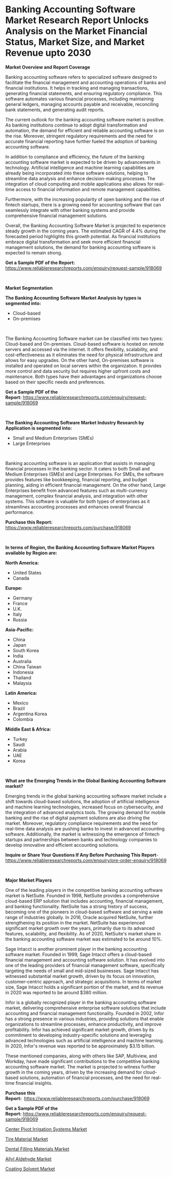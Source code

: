 <p><h1>Banking Accounting Software Market Research Report Unlocks Analysis on the Market Financial Status, Market Size, and Market Revenue upto 2030</h1></p><p><strong>Market Overview and Report Coverage</strong></p>
<p><p>Banking accounting software refers to specialized software designed to facilitate the financial management and accounting operations of banks and financial institutions. It helps in tracking and managing transactions, generating financial statements, and ensuring regulatory compliance. This software automates various financial processes, including maintaining general ledgers, managing accounts payable and receivable, reconciling bank statements, and generating audit reports.</p><p>The current outlook for the banking accounting software market is positive. As banking institutions continue to adopt digital transformation and automation, the demand for efficient and reliable accounting software is on the rise. Moreover, stringent regulatory requirements and the need for accurate financial reporting have further fueled the adoption of banking accounting software.</p><p>In addition to compliance and efficiency, the future of the banking accounting software market is expected to be driven by advancements in technology. Artificial intelligence and machine learning capabilities are already being incorporated into these software solutions, helping to streamline data analysis and enhance decision-making processes. The integration of cloud computing and mobile applications also allows for real-time access to financial information and remote management capabilities.</p><p>Furthermore, with the increasing popularity of open banking and the rise of fintech startups, there is a growing need for accounting software that can seamlessly integrate with other banking systems and provide comprehensive financial management solutions.</p><p>Overall, the Banking Accounting Software Market is projected to experience steady growth in the coming years. The estimated CAGR of 4.4% during the forecasted period highlights this growth potential. As financial institutions embrace digital transformation and seek more efficient financial management solutions, the demand for banking accounting software is expected to remain strong.</p></p>
<p><strong>Get a Sample PDF of the Report:</strong> <a href="https://www.reliableresearchreports.com/enquiry/request-sample/918069">https://www.reliableresearchreports.com/enquiry/request-sample/918069</a></p>
<p>&nbsp;</p>
<p><strong>Market Segmentation</strong></p>
<p><strong>The Banking Accounting Software Market Analysis by types is segmented into:</strong></p>
<p><ul><li>Cloud-based</li><li>On-premises</li></ul></p>
<p>&nbsp;</p>
<p><p>The Banking Accounting Software market can be classified into two types: Cloud-based and On-premises. Cloud-based software is hosted on remote servers and accessed via the internet. It offers flexibility, scalability, and cost-effectiveness as it eliminates the need for physical infrastructure and allows for easy upgrades. On the other hand, On-premises software is installed and operated on local servers within the organization. It provides more control and data security but requires higher upfront costs and maintenance. Both types have their advantages and organizations choose based on their specific needs and preferences.</p></p>
<p><strong>Get a Sample PDF of the Report:</strong>&nbsp;<a href="https://www.reliableresearchreports.com/enquiry/request-sample/918069">https://www.reliableresearchreports.com/enquiry/request-sample/918069</a></p>
<p>&nbsp;</p>
<p><strong>The Banking Accounting Software Market Industry Research by Application is segmented into:</strong></p>
<p><ul><li>Small and Medium Enterprises (SMEs)</li><li>Large Enterprises</li></ul></p>
<p>&nbsp;</p>
<p><p>Banking accounting software is an application that assists in managing financial processes in the banking sector. It caters to both Small and Medium Enterprises (SMEs) and Large Enterprises. For SMEs, the software provides features like bookkeeping, financial reporting, and budget planning, aiding in efficient financial management. On the other hand, Large Enterprises benefit from advanced features such as multi-currency management, complex financial analysis, and integration with other systems. This software is valuable for both types of enterprises as it streamlines accounting processes and enhances overall financial performance.</p></p>
<p><strong>Purchase this Report:</strong>&nbsp; <a href="https://www.reliableresearchreports.com/purchase/918069">https://www.reliableresearchreports.com/purchase/918069</a></p>
<p>&nbsp;</p>
<p><strong>In terms of Region, the Banking Accounting Software Market Players available by Region are:</strong></p>
<p>
    <p> <strong> North America: </strong>
        <ul>
            <li>United States</li>
            <li>Canada</li>
        </ul>
        </p> 
    <p> <strong> Europe: </strong>
        <ul>
            <li>Germany</li>
            <li>France</li>
            <li>U.K.</li>
            <li>Italy</li>
            <li>Russia</li>
        </ul>
        </p> 
    <p> <strong> Asia-Pacific: </strong>
        <ul>
            <li>China</li>
            <li>Japan</li>
            <li>South Korea</li>
            <li>India</li>
            <li>Australia</li>
            <li>China Taiwan</li>
            <li>Indonesia</li>
            <li>Thailand</li>
            <li>Malaysia</li>
        </ul>
        </p> 
    <p> <strong> Latin America: </strong>
        <ul>
            <li>Mexico</li>
            <li>Brazil</li>
            <li>Argentina Korea</li>
            <li>Colombia</li>
        </ul>
        </p> 
    <p> <strong> Middle East & Africa: </strong>
        <ul>
            <li>Turkey</li>
            <li>Saudi</li>
            <li>Arabia</li>
            <li>UAE</li>
            <li>Korea</li>
        </ul>
    </p>
    </p>
<p>&nbsp;</p>
<p><strong>What are the Emerging Trends in the Global Banking Accounting Software market?</strong></p>
<p><p>Emerging trends in the global banking accounting software market include a shift towards cloud-based solutions, the adoption of artificial intelligence and machine learning technologies, increased focus on cybersecurity, and the integration of advanced analytics tools. The growing demand for mobile banking and the rise of digital payment solutions are also driving the market. Moreover, regulatory compliance requirements and the need for real-time data analysis are pushing banks to invest in advanced accounting software. Additionally, the market is witnessing the emergence of fintech startups and partnerships between banks and technology companies to develop innovative and efficient accounting solutions.</p></p>
<p><strong>Inquire or Share Your Questions If Any Before Purchasing This Report</strong>- <a href="https://www.reliableresearchreports.com/enquiry/pre-order-enquiry/918069">https://www.reliableresearchreports.com/enquiry/pre-order-enquiry/918069</a></p>
<p>&nbsp;</p>
<p><strong>Major Market Players</strong></p>
<p><p>One of the leading players in the competitive banking accounting software market is NetSuite. Founded in 1998, NetSuite provides a comprehensive cloud-based ERP solution that includes accounting, financial management, and banking functionality. NetSuite has a strong history of success, becoming one of the pioneers in cloud-based software and serving a wide range of industries globally. In 2016, Oracle acquired NetSuite, further strengthening its position in the market. NetSuite has experienced significant market growth over the years, primarily due to its advanced features, scalability, and flexibility. As of 2020, NetSuite's market share in the banking accounting software market was estimated to be around 10%.</p><p>Sage Intacct is another prominent player in the banking accounting software market. Founded in 1999, Sage Intacct offers a cloud-based financial management and accounting software solution. It has evolved into one of the leading providers of financial management software, specifically targeting the needs of small and mid-sized businesses. Sage Intacct has witnessed substantial market growth, driven by its focus on innovation, customer-centric approach, and strategic acquisitions. In terms of market size, Sage Intacct holds a significant portion of the market, and its revenue in 2020 was reported to be around $380 million.</p><p>Infor is a globally recognized player in the banking accounting software market, delivering comprehensive enterprise software solutions that include accounting and financial management functionality. Founded in 2002, Infor has a strong presence in various industries, providing solutions that enable organizations to streamline processes, enhance productivity, and improve profitability. Infor has achieved significant market growth, driven by its commitment to developing industry-specific solutions and leveraging advanced technologies such as artificial intelligence and machine learning. In 2020, Infor's revenue was reported to be approximately $3.15 billion.</p><p>These mentioned companies, along with others like SAP, Multiview, and Workday, have made significant contributions to the competitive banking accounting software market. The market is projected to witness further growth in the coming years, driven by the increasing demand for cloud-based solutions, automation of financial processes, and the need for real-time financial insights.</p></p>
<p><strong>Purchase this Report:</strong>&nbsp;&nbsp;<a href="https://www.reliableresearchreports.com/purchase/918069">https://www.reliableresearchreports.com/purchase/918069</a></p>
<p></p>
<p><strong>Get a Sample PDF of the Report:</strong>&nbsp;<a href="https://www.reliableresearchreports.com/enquiry/request-sample/918069">https://www.reliableresearchreports.com/enquiry/request-sample/918069</a></p>
<p><p><a href="https://www.linkedin.com/pulse/center-pivot-irrigation-systems-market-challenges-opportunities-vtt6e/">Center Pivot Irrigation Systems Market</a></p><p><a href="https://www.reportprime.com/tire-material-r2877">Tire Material Market</a></p><p><a href="https://www.reportprime.com/dental-filling-materials-r7804">Dental Filling Materials Market</a></p><p><a href="https://medium.com/@jaylonlesch/allyl-aldehyde-market-size-growth-forecast-2023-2030-6c0b7982026e">Allyl Aldehyde Market</a></p><p><a href="https://issuu.com/reportprime-2/docs/coating-solvent-market-size-2030.pptx?fr=xKAE9_zU1NQ">Coating Solvent Market</a></p></p>